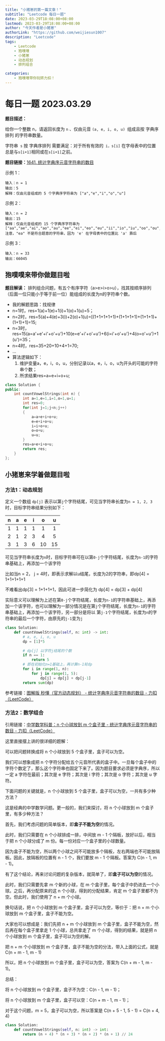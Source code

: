 ```yaml
---
title: "小猪崽的第一篇文章！"
subtitle: "Leetcode 每日一题"
date: 2023-03-29T18:08:00+08:00
lastmod: 2023-03-29T18:08:00+08:00
author: "今天作者是小猪崽"
authorLink: "https://github.com/weijiesun1007"
description: "Leetcode"
tags: 
    - Leetcode  
    - 狍噗噗
    - 小猪崽
    - 动态规划
    - 排列组合

categories: 
    - 狍噗噗带你玩转力扣！
---
```


# 每日一题 2023.03.29

**题目描述：**

给你一个整数 n，请返回长度为 `n` 、仅由元音 `(a, e, i, o, u) `组成且按 字典序排列 的字符串数量。

字符串` s` 按 字典序排列 需要满足：对于所有有效的` i，s[i]` 在字母表中的位置总是与` s[i+1] `相同或在` s[i+1] `之前。

**题目链接：**[1641. 统计字典序元音字符串的数目](https://leetcode.cn/problems/count-sorted-vowel-strings/)

示例 1：

```
输入：n = 1
输出：5
解释：仅由元音组成的 5 个字典序字符串为 ["a","e","i","o","u"]
```

示例 2：

```
输入：n = 2
输出：15
解释：仅由元音组成的 15 个字典序字符串为
["aa","ae","ai","ao","au","ee","ei","eo","eu","ii","io","iu","oo","ou","uu"]
注意，"ea" 不是符合题意的字符串，因为 'e' 在字母表中的位置比 'a' 靠后
```

示例 3：

```
输入：n = 33
输出：66045
```

## 狍噗噗来带你做题目啦

**题目解读：**
排列组合问题，有五个有序字符（a>e>i>o>u），找其按顺序排列（后面一位只能小于等于前一位）能组成的长度为n的字符串个数。

- 我的解题思路：找规律
- n=1时，res=1(a)+1(e)+1(i)+1(o)+1(u)=5；
- n=2时，res=5(a)+4(e)+3(i)+2(o)+1(u)=[(1+1+1+1+1)+(1+1+1+1)+(1+1+1)+(1+1)+1]=15;
- n=3时，res=15(a=a'+e'+i'+o'+u')+10(e=e'+i'+o'+u')+6(i=i'+o'+u')+4(o=o'+u')+1(u')=35；
- n=4时，res=35+20+10+4+1=70;
- ...
- 算法逻辑如下：
  1. 维护变量a，e，i，o，u，分别记录以a，e，i，o，u为开头的可能的字符串个数；
  2. 所求结果res=a+e+i+o+u;

```c++
class Solution {
public:
    int countVowelStrings(int n) {
        int a=1,e=1,i=1,o=1,u=1;
        int res=0;
        for(int j=1;j<n;j++)
        {
            a=a+e+i+o+u;
            e=e+i+o+u;
            i=i+o+u;
            o=o+u;
            u=u;
        }
        res=a+e+i+o+u;
        return res;
    }
};
```

## 小猪崽来学着做题目啦
### 方法1：动态规划

定义一个数组 `dp[j]` 表示以第`j`个字符结尾，可见当字符串长度为`n = 1, 2, 3`时，目标字符串结果分别如下：

|  n   |  a   |  e   |  i   |  o   |  u   |
| :--: | :--: | :--: | :--: | :--: | :--: |
|  1   |  1   |  1   |  1   |  1   |  1   |
|  2   |  1   |  2   |  3   |  4   |  5   |
|  3   |  1   |  3   |  6   |  10  |  15  |

可见当字符串长度为`n`时，目标字符串可在以第`0-j`个字符结尾，长度为`n-1`的字符串基础上，再添加一个该字符

比如当n = 2， j = 4时，即表示求解以u结尾，长度为2的字符串，即dp[4] = 1+1+1+1+1

不难看出dp[3] = 1+1+1+1，因此可进一步简化为 dp[4] = dp[3] + dp[4]

实际意义可以理解为上述在第`0-j`个字符结尾，长度为`n-1`的字符串基础上，再添加一个该字符，也可以理解为一部分情况是在第`j`个字符结尾，长度为`n-1`的字符串基础上，再添加一个该字符，另一部分是将以 第`j-1`个字符结尾，长度为`n`的字符串的最后一个字符，由原先的`j-1`变为`j`

```python
class Solution:
    def countVowelStrings(self, n: int) -> int:
        # a, e, i, o, u
        dp = [1]*5
        
        # dp[j] 以字符j结尾的个数
        if n == 1:
            return 5
		# 即在初始化n=1基础上，再计算n-1轮dp
        for i in range(1, n):
            for j in range(1, 5):
                dp[j] = dp[j] + dp[j-1]
        return sum(dp)
```

参考链接：[图解版 秒懂（官方动态规划） - 统计字典序元音字符串的数目 - 力扣（LeetCode）](https://leetcode.cn/problems/count-sorted-vowel-strings/solution/tu-jie-ban-miao-dong-guan-fang-dong-tai-a80fa/)



### 方法2：数学组合

引用链接：[中学数学科普：n 个小球放到 m 个盒子里 - 统计字典序元音字符串的数目 - 力扣（LeetCode）](https://leetcode.cn/problems/count-sorted-vowel-strings/solution/zhong-xue-shu-xue-ke-pu-n-ge-xiao-qiu-fang-dao-m-g/)

这里直接摆上讲的很详细的题解：

可以把问题转换成将 n 个小球放到 5 个盒子里，盒子可以为空。

我们可以想象成把 n 个字符分配给五个元音所代表的盒子中。一旦每个盒子中的字符个数定了，那么这个字符串也固定下来了。因为题目要求必须是字典序，所以一定 a 字符在最前；其次是 e 字符；其次是 i 字符；其次是 o 字符；其次是 u 字符。

下面问题的关键就是，n 个小球放到 5 个盒子里，盒子可以为空，一共有多少种方法？

这是经典的中学数学问题。更一般的，我们来探讨，将 n 个小球放到 m 个盒子里，有多少种方法？



首先，我们考虑问题的简单版本，即**盒子不能为空**的情况。

此时，我们只需要在 n 个小球排成一排，中间放 m - 1 个隔板，放好以后，相当于把 n 个小球分成了 m 份。每一份对应一个盒子里的小球数量。

因为盒子不能为空，所以两个小球之间不可能放多个隔板，左右两端也不可能放隔板。因此，放隔板的位置有 n - 1 个，我们要放 m - 1 个隔板。答案为 C(n - 1, m - 1)。

有了这个结论，再来讨论问题的复杂版本，就简单了，即**盒子可以为空**的情况。

此时，我们只需要先拿 m 个新的小球，在 m 个盒子里，每个盒子中扔进去一个小球。之后，再分配原来的这 n 个小球，得到的分配结果，肯定 m 个盒子里都不为空。但此时，我们使用了 n + m 个小球。

换句话说，把 n 个小球放到 m 个盒子里，盒子可以为空，等价于：把 n + m 个小球放到 m 个盒子里，盒子不能为空。

大家也可以想成是：我们先把 n + m 个小球放到 m 个盒子里，盒子不能为空，然后再在每个盒子里拿走 1 个小球，总共拿走了 m 个小球，得到的结果，就是把 n 个小球放到 m 个盒子里，盒子可以为空的解。

把 n + m 个小球放到 m 个盒子里，盒子不能为空的分法，带入上面的公式，就是 C(n + m - 1, m - 1)

所以，把 n 个小球放到 m 个盒子里，盒子可以为空，答案为 C(n + m - 1, m - 1)。



总结：

将 n 个小球放到 m 个盒子里，盒子不为空：C(n - 1, m - 1)；

将 n 个小球放到 m 个盒子里，盒子可以空：C(n + m - 1, m - 1)；

对于这个问题，m = 5，盒子可以为空，所以答案是 C(n + 5 - 1, 5 - 1) = C(n + 4, 4)

```python
class Solution:
    def countVowelStrings(self, n: int) -> int:
        return (n + 4) * (n + 3) * (n + 2) * (n + 1) // 24
```



